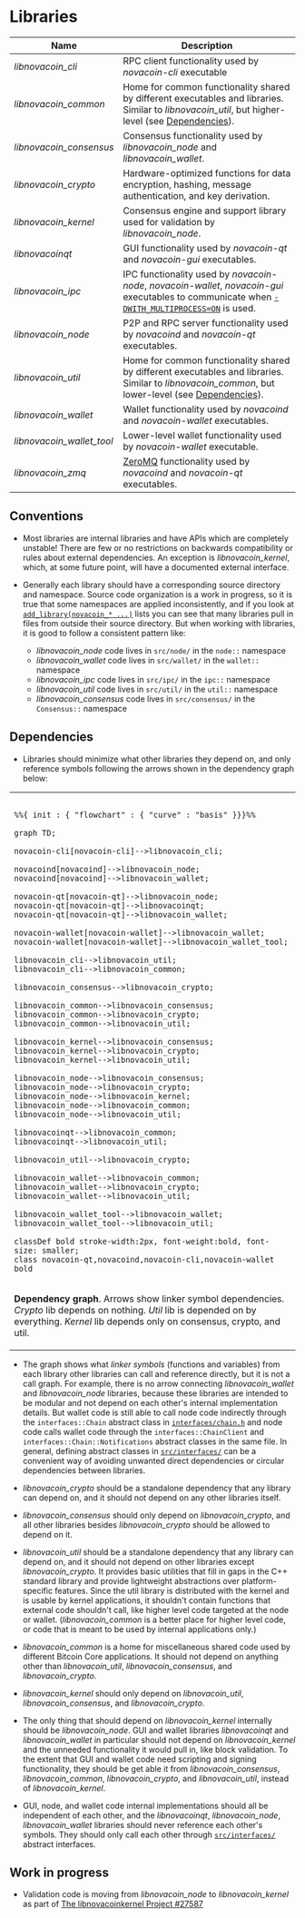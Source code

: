 # Libraries

| Name                     | Description |
|--------------------------|-------------|
| *libnovacoin_cli*         | RPC client functionality used by *novacoin-cli* executable |
| *libnovacoin_common*      | Home for common functionality shared by different executables and libraries. Similar to *libnovacoin_util*, but higher-level (see [Dependencies](#dependencies)). |
| *libnovacoin_consensus*   | Consensus functionality used by *libnovacoin_node* and *libnovacoin_wallet*. |
| *libnovacoin_crypto*      | Hardware-optimized functions for data encryption, hashing, message authentication, and key derivation. |
| *libnovacoin_kernel*      | Consensus engine and support library used for validation by *libnovacoin_node*. |
| *libnovacoinqt*           | GUI functionality used by *novacoin-qt* and *novacoin-gui* executables. |
| *libnovacoin_ipc*         | IPC functionality used by *novacoin-node*, *novacoin-wallet*, *novacoin-gui* executables to communicate when [`-DWITH_MULTIPROCESS=ON`](multiprocess.md) is used. |
| *libnovacoin_node*        | P2P and RPC server functionality used by *novacoind* and *novacoin-qt* executables. |
| *libnovacoin_util*        | Home for common functionality shared by different executables and libraries. Similar to *libnovacoin_common*, but lower-level (see [Dependencies](#dependencies)). |
| *libnovacoin_wallet*      | Wallet functionality used by *novacoind* and *novacoin-wallet* executables. |
| *libnovacoin_wallet_tool* | Lower-level wallet functionality used by *novacoin-wallet* executable. |
| *libnovacoin_zmq*         | [ZeroMQ](../zmq.md) functionality used by *novacoind* and *novacoin-qt* executables. |

## Conventions

- Most libraries are internal libraries and have APIs which are completely unstable! There are few or no restrictions on backwards compatibility or rules about external dependencies. An exception is *libnovacoin_kernel*, which, at some future point, will have a documented external interface.

- Generally each library should have a corresponding source directory and namespace. Source code organization is a work in progress, so it is true that some namespaces are applied inconsistently, and if you look at [`add_library(novacoin_* ...)`](../../src/CMakeLists.txt) lists you can see that many libraries pull in files from outside their source directory. But when working with libraries, it is good to follow a consistent pattern like:

  - *libnovacoin_node* code lives in `src/node/` in the `node::` namespace
  - *libnovacoin_wallet* code lives in `src/wallet/` in the `wallet::` namespace
  - *libnovacoin_ipc* code lives in `src/ipc/` in the `ipc::` namespace
  - *libnovacoin_util* code lives in `src/util/` in the `util::` namespace
  - *libnovacoin_consensus* code lives in `src/consensus/` in the `Consensus::` namespace

## Dependencies

- Libraries should minimize what other libraries they depend on, and only reference symbols following the arrows shown in the dependency graph below:

<table><tr><td>

```mermaid

%%{ init : { "flowchart" : { "curve" : "basis" }}}%%

graph TD;

novacoin-cli[novacoin-cli]-->libnovacoin_cli;

novacoind[novacoind]-->libnovacoin_node;
novacoind[novacoind]-->libnovacoin_wallet;

novacoin-qt[novacoin-qt]-->libnovacoin_node;
novacoin-qt[novacoin-qt]-->libnovacoinqt;
novacoin-qt[novacoin-qt]-->libnovacoin_wallet;

novacoin-wallet[novacoin-wallet]-->libnovacoin_wallet;
novacoin-wallet[novacoin-wallet]-->libnovacoin_wallet_tool;

libnovacoin_cli-->libnovacoin_util;
libnovacoin_cli-->libnovacoin_common;

libnovacoin_consensus-->libnovacoin_crypto;

libnovacoin_common-->libnovacoin_consensus;
libnovacoin_common-->libnovacoin_crypto;
libnovacoin_common-->libnovacoin_util;

libnovacoin_kernel-->libnovacoin_consensus;
libnovacoin_kernel-->libnovacoin_crypto;
libnovacoin_kernel-->libnovacoin_util;

libnovacoin_node-->libnovacoin_consensus;
libnovacoin_node-->libnovacoin_crypto;
libnovacoin_node-->libnovacoin_kernel;
libnovacoin_node-->libnovacoin_common;
libnovacoin_node-->libnovacoin_util;

libnovacoinqt-->libnovacoin_common;
libnovacoinqt-->libnovacoin_util;

libnovacoin_util-->libnovacoin_crypto;

libnovacoin_wallet-->libnovacoin_common;
libnovacoin_wallet-->libnovacoin_crypto;
libnovacoin_wallet-->libnovacoin_util;

libnovacoin_wallet_tool-->libnovacoin_wallet;
libnovacoin_wallet_tool-->libnovacoin_util;

classDef bold stroke-width:2px, font-weight:bold, font-size: smaller;
class novacoin-qt,novacoind,novacoin-cli,novacoin-wallet bold
```
</td></tr><tr><td>

**Dependency graph**. Arrows show linker symbol dependencies. *Crypto* lib depends on nothing. *Util* lib is depended on by everything. *Kernel* lib depends only on consensus, crypto, and util.

</td></tr></table>

- The graph shows what _linker symbols_ (functions and variables) from each library other libraries can call and reference directly, but it is not a call graph. For example, there is no arrow connecting *libnovacoin_wallet* and *libnovacoin_node* libraries, because these libraries are intended to be modular and not depend on each other's internal implementation details. But wallet code is still able to call node code indirectly through the `interfaces::Chain` abstract class in [`interfaces/chain.h`](../../src/interfaces/chain.h) and node code calls wallet code through the `interfaces::ChainClient` and `interfaces::Chain::Notifications` abstract classes in the same file. In general, defining abstract classes in [`src/interfaces/`](../../src/interfaces/) can be a convenient way of avoiding unwanted direct dependencies or circular dependencies between libraries.

- *libnovacoin_crypto* should be a standalone dependency that any library can depend on, and it should not depend on any other libraries itself.

- *libnovacoin_consensus* should only depend on *libnovacoin_crypto*, and all other libraries besides *libnovacoin_crypto* should be allowed to depend on it.

- *libnovacoin_util* should be a standalone dependency that any library can depend on, and it should not depend on other libraries except *libnovacoin_crypto*. It provides basic utilities that fill in gaps in the C++ standard library and provide lightweight abstractions over platform-specific features. Since the util library is distributed with the kernel and is usable by kernel applications, it shouldn't contain functions that external code shouldn't call, like higher level code targeted at the node or wallet. (*libnovacoin_common* is a better place for higher level code, or code that is meant to be used by internal applications only.)

- *libnovacoin_common* is a home for miscellaneous shared code used by different Bitcoin Core applications. It should not depend on anything other than *libnovacoin_util*, *libnovacoin_consensus*, and *libnovacoin_crypto*.

- *libnovacoin_kernel* should only depend on *libnovacoin_util*, *libnovacoin_consensus*, and *libnovacoin_crypto*.

- The only thing that should depend on *libnovacoin_kernel* internally should be *libnovacoin_node*. GUI and wallet libraries *libnovacoinqt* and *libnovacoin_wallet* in particular should not depend on *libnovacoin_kernel* and the unneeded functionality it would pull in, like block validation. To the extent that GUI and wallet code need scripting and signing functionality, they should be get able it from *libnovacoin_consensus*, *libnovacoin_common*, *libnovacoin_crypto*, and *libnovacoin_util*, instead of *libnovacoin_kernel*.

- GUI, node, and wallet code internal implementations should all be independent of each other, and the *libnovacoinqt*, *libnovacoin_node*, *libnovacoin_wallet* libraries should never reference each other's symbols. They should only call each other through [`src/interfaces/`](../../src/interfaces/) abstract interfaces.

## Work in progress

- Validation code is moving from *libnovacoin_node* to *libnovacoin_kernel* as part of [The libnovacoinkernel Project #27587](https://github.com/novacoin/novacoin/issues/27587)
